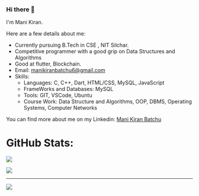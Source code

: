 ### Hi there 👋

I'm Mani Kiran.

Here are a few details about me:
- Currently pursuing B.Tech in CSE , NIT Silchar.
- Competitive programmer with a good grip on Data Structures and Algorithms
- Good at flutter, Blockchain.
- Email: manikiranbatchu6@gmail.com
- Skills:
  - Languages: C, C++, Dart, HTML/CSS, MySQL, JavaScript
  - FrameWorks and Databases: MySQL
  - Tools: GIT, VSCode, Ubuntu
  - Course Work: Data Structure and Algorithms, OOP, DBMS, Operating Systems, Computer Networks

You can find more about me on my Linkedin: [Mani Kiran Batchu](https://www.linkedin.com/in/mani-kiran-batchu-4885b1249/)
# GitHub Stats:
![](https://github-readme-stats-jdeep.vercel.app/api/top-langs/?username=manikiran949&langs_count=8&count_private=true&layout=compact&theme=highcontrast&hide_border=true&card_width=500&role=OWNER,ORGANIZATION_MEMBER,COLLABORATOR)

![](https://github-profile-summary-cards.vercel.app/api/cards/profile-details?username=manikiran949&theme=highcontrast)<br />



---
[![](https://visitcount.itsvg.in/api?id=manikiran949&icon=4&color=0)](https://visitcount.itsvg.in)

<!-- 
![](https://github-readme-stats.vercel.app/api?username=manikiran949&theme=highcontrast&hide_border=true&include_all_commits=true&count_private=true)<br/>
### 🔝 Top Contributed Repo
![](https://github-contributor-stats.vercel.app/api?username=manikiran949&limit=5&theme=highcontrast&combine_all_yearly_contributions=true)
--!>

